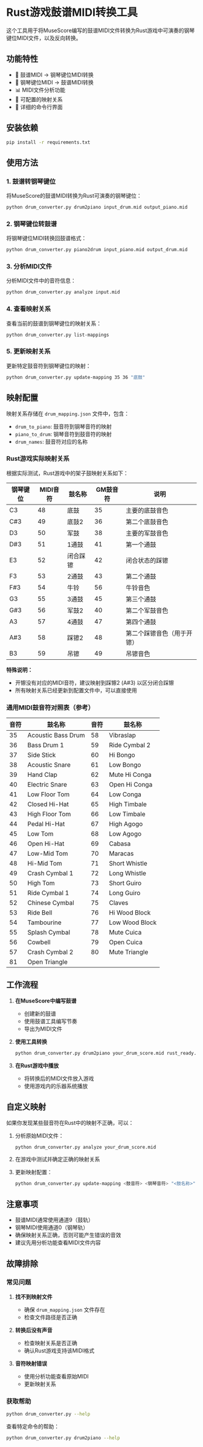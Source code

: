 # Rust游戏鼓谱MIDI转换工具

这个工具用于将MuseScore编写的鼓谱MIDI文件转换为Rust游戏中可演奏的钢琴键位MIDI文件，以及反向转换。

## 功能特性

- 🥁 鼓谱MIDI → 钢琴键位MIDI转换
- 🎹 钢琴键位MIDI → 鼓谱MIDI转换
- 📊 MIDI文件分析功能
- 🔧 可配置的映射关系
- 📝 详细的命令行界面

## 安装依赖

```bash
pip install -r requirements.txt
```

## 使用方法

### 1. 鼓谱转钢琴键位

将MuseScore的鼓谱MIDI转换为Rust可演奏的钢琴键位：

```bash
python drum_converter.py drum2piano input_drum.mid output_piano.mid
```

### 2. 钢琴键位转鼓谱

将钢琴键位MIDI转换回鼓谱格式：

```bash
python drum_converter.py piano2drum input_piano.mid output_drum.mid
```

### 3. 分析MIDI文件

分析MIDI文件中的音符信息：

```bash
python drum_converter.py analyze input.mid
```

### 4. 查看映射关系

查看当前的鼓谱到钢琴键位的映射关系：

```bash
python drum_converter.py list-mappings
```

### 5. 更新映射关系

更新特定鼓音符到钢琴键位的映射：

```bash
python drum_converter.py update-mapping 35 36 "底鼓"
```

## 映射配置

映射关系存储在 `drum_mapping.json` 文件中，包含：

- `drum_to_piano`: 鼓音符到钢琴音符的映射
- `piano_to_drum`: 钢琴音符到鼓音符的映射
- `drum_names`: 鼓音符对应的名称

### Rust游戏实际映射关系

根据实际测试，Rust游戏中的架子鼓映射关系如下：

| 钢琴键位 | MIDI音符 | 鼓名称 | GM鼓音符 | 说明 |
|----------|----------|--------|----------|------|
| C3 | 48 | 底鼓 | 35 | 主要的底鼓音色 |
| C#3 | 49 | 底鼓2 | 36 | 第二个底鼓音色 |
| D3 | 50 | 军鼓 | 38 | 主要的军鼓音色 |
| D#3 | 51 | 1通鼓 | 41 | 第一个通鼓 |
| E3 | 52 | 闭合踩镲 | 42 | 闭合状态的踩镲 |
| F3 | 53 | 2通鼓 | 43 | 第二个通鼓 |
| F#3 | 54 | 牛铃 | 56 | 牛铃音色 |
| G3 | 55 | 3通鼓 | 45 | 第三个通鼓 |
| G#3 | 56 | 军鼓2 | 40 | 第二个军鼓音色 |
| A3 | 57 | 4通鼓 | 47 | 第四个通鼓 |
| A#3 | 58 | 踩镲2 | 48 | 第二个踩镲音色（用于开镲） |
| B3 | 59 | 吊镲 | 49 | 吊镲音色 |

**特殊说明：**
- 开镲没有对应的MIDI音符，建议映射到踩镲2 (A#3) 以区分闭合踩镲
- 所有映射关系已经更新到配置文件中，可以直接使用

### 通用MIDI鼓音符对照表（参考）

| 音符 | 鼓名称 | 音符 | 鼓名称 |
|------|--------|------|--------|
| 35 | Acoustic Bass Drum | 58 | Vibraslap |
| 36 | Bass Drum 1 | 59 | Ride Cymbal 2 |
| 37 | Side Stick | 60 | Hi Bongo |
| 38 | Acoustic Snare | 61 | Low Bongo |
| 39 | Hand Clap | 62 | Mute Hi Conga |
| 40 | Electric Snare | 63 | Open Hi Conga |
| 41 | Low Floor Tom | 64 | Low Conga |
| 42 | Closed Hi-Hat | 65 | High Timbale |
| 43 | High Floor Tom | 66 | Low Timbale |
| 44 | Pedal Hi-Hat | 67 | High Agogo |
| 45 | Low Tom | 68 | Low Agogo |
| 46 | Open Hi-Hat | 69 | Cabasa |
| 47 | Low-Mid Tom | 70 | Maracas |
| 48 | Hi-Mid Tom | 71 | Short Whistle |
| 49 | Crash Cymbal 1 | 72 | Long Whistle |
| 50 | High Tom | 73 | Short Guiro |
| 51 | Ride Cymbal 1 | 74 | Long Guiro |
| 52 | Chinese Cymbal | 75 | Claves |
| 53 | Ride Bell | 76 | Hi Wood Block |
| 54 | Tambourine | 77 | Low Wood Block |
| 55 | Splash Cymbal | 78 | Mute Cuica |
| 56 | Cowbell | 79 | Open Cuica |
| 57 | Crash Cymbal 2 | 80 | Mute Triangle |
| 81 | Open Triangle |

## 工作流程

1. **在MuseScore中编写鼓谱**
   - 创建新的鼓谱
   - 使用鼓谱工具编写节奏
   - 导出为MIDI文件

2. **使用工具转换**
   ```bash
   python drum_converter.py drum2piano your_drum_score.mid rust_ready.mid
   ```

3. **在Rust游戏中播放**
   - 将转换后的MIDI文件放入游戏
   - 使用游戏内的乐器系统播放

## 自定义映射

如果你发现某些鼓音符在Rust中的映射不正确，可以：

1. 分析原始MIDI文件：
   ```bash
   python drum_converter.py analyze your_drum_score.mid
   ```

2. 在游戏中测试并确定正确的映射关系

3. 更新映射配置：
   ```bash
   python drum_converter.py update-mapping <鼓音符> <钢琴音符> "<鼓名称>"
   ```

## 注意事项

- 鼓谱MIDI通常使用通道9（鼓轨）
- 钢琴MIDI使用通道0（钢琴轨）
- 确保映射关系正确，否则可能产生错误的音效
- 建议先用分析功能查看MIDI文件内容

## 故障排除

### 常见问题

1. **找不到映射文件**
   - 确保 `drum_mapping.json` 文件存在
   - 检查文件路径是否正确

2. **转换后没有声音**
   - 检查映射关系是否正确
   - 确认Rust游戏支持该MIDI格式

3. **音符映射错误**
   - 使用分析功能查看原始MIDI
   - 更新映射关系

### 获取帮助

```bash
python drum_converter.py --help
```

查看特定命令的帮助：

```bash
python drum_converter.py drum2piano --help
``` 